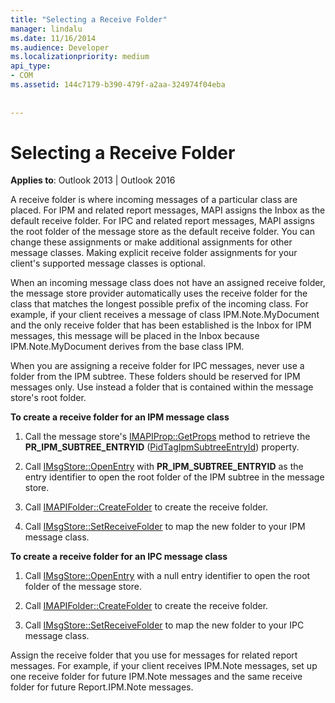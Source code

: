 ```yaml
---
title: "Selecting a Receive Folder"
manager: lindalu
ms.date: 11/16/2014
ms.audience: Developer
ms.localizationpriority: medium
api_type:
- COM
ms.assetid: 144c7179-b390-479f-a2aa-324974f04eba
 
 
---
```


# Selecting a Receive Folder

  
  
**Applies to**: Outlook 2013 | Outlook 2016 
  
A receive folder is where incoming messages of a particular class are placed. For IPM and related report messages, MAPI assigns the Inbox as the default receive folder. For IPC and related report messages, MAPI assigns the root folder of the message store as the default receive folder. You can change these assignments or make additional assignments for other message classes. Making explicit receive folder assignments for your client's supported message classes is optional.
  
When an incoming message class does not have an assigned receive folder, the message store provider automatically uses the receive folder for the class that matches the longest possible prefix of the incoming class. For example, if your client receives a message of class IPM.Note.MyDocument and the only receive folder that has been established is the Inbox for IPM messages, this message will be placed in the Inbox because IPM.Note.MyDocument derives from the base class IPM.
  
When you are assigning a receive folder for IPC messages, never use a folder from the IPM subtree. These folders should be reserved for IPM messages only. Use instead a folder that is contained within the message store's root folder. 
  
 **To create a receive folder for an IPM message class**
  
1. Call the message store's [IMAPIProp::GetProps](imapiprop-getprops.md) method to retrieve the **PR_IPM_SUBTREE_ENTRYID** ([PidTagIpmSubtreeEntryId](pidtagipmsubtreeentryid-canonical-property.md)) property. 
    
2. Call [IMsgStore::OpenEntry](imsgstore-openentry.md) with **PR_IPM_SUBTREE_ENTRYID** as the entry identifier to open the root folder of the IPM subtree in the message store. 
    
3. Call [IMAPIFolder::CreateFolder](imapifolder-createfolder.md) to create the receive folder. 
    
4. Call [IMsgStore::SetReceiveFolder](imsgstore-setreceivefolder.md) to map the new folder to your IPM message class. 
    
 **To create a receive folder for an IPC message class**
  
1. Call [IMsgStore::OpenEntry](imsgstore-openentry.md) with a null entry identifier to open the root folder of the message store. 
    
2. Call [IMAPIFolder::CreateFolder](imapifolder-createfolder.md) to create the receive folder. 
    
3. Call [IMsgStore::SetReceiveFolder](imsgstore-setreceivefolder.md) to map the new folder to your IPC message class. 
    
Assign the receive folder that you use for messages for related report messages. For example, if your client receives IPM.Note messages, set up one receive folder for future IPM.Note messages and the same receive folder for future Report.IPM.Note messages.
  

